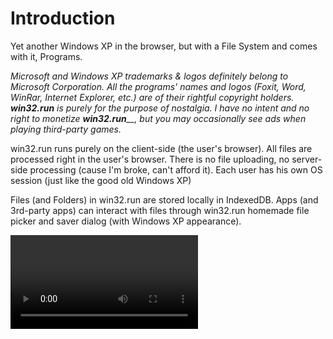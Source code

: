 # Introduction

Yet another Windows XP in the browser, but with a File System and comes with it, Programs.

_Microsoft and Windows XP trademarks & logos definitely belong to Microsoft Corporation. All the programs' names and logos (Foxit, Word, WinRar, Internet Explorer, etc.) are of their rightful copyright holders._ _**win32.run**_ _is purely for the purpose of nostalgia. I have no intent and no right to monetize_ _**win32.run**__, but you may occasionally see ads when playing third-party games._

win32.run runs purely on the client-side (the user's browser). All files are processed right in the user's browser. There is no file uploading, no server-side processing (cause I'm broke, can't afford it). Each user has his own OS session (just like the good old Windows XP)

Files (and Folders) in win32.run are stored locally in IndexedDB. Apps (and 3rd-party apps) can interact with files through win32.run homemade file picker and saver dialog (with Windows XP appearance).

![](https://win32.run/video/win32_2x.mp4)